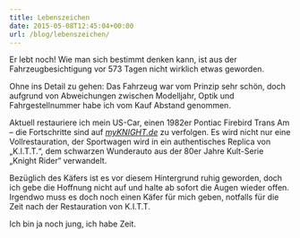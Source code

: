 ```yaml
---
title: Lebenszeichen
date: 2015-05-08T12:45:04+00:00
url: /blog/lebenszeichen/
---
```


Er lebt noch! Wie man sich bestimmt denken kann, ist aus der Fahrzeugbesichtigung vor 573 Tagen nicht wirklich etwas geworden.

Ohne ins Detail zu gehen: Das Fahrzeug war vom Prinzip sehr schön, doch aufgrund von Abweichungen zwischen Modelljahr, Optik und Fahrgestellnummer habe ich vom Kauf Abstand genommen.

Aktuell restauriere ich mein US-Car, einen 1982er Pontiac Firebird Trans Am – die Fortschritte sind auf [_myKNIGHT.de_](https://www._myKNIGHT.de_ "Mein authentisches K.I.T.T.-Replica aus Knight Rider") zu verfolgen. Es wird nicht nur eine Vollrestauration, der Sportwagen wird in ein authentisches Replica von „K.I.T.T.“, dem schwarzen Wunderauto aus der 80er Jahre Kult-Serie „Knight Rider“ verwandelt.

<!--more-->

Bezüglich des Käfers ist es vor diesem Hintergrund ruhig geworden, doch ich gebe die Hoffnung nicht auf und halte ab sofort die Augen wieder offen. Irgendwo muss es doch noch einen Käfer für mich geben, notfalls für die Zeit nach der Restauration von K.I.T.T.

Ich bin ja noch jung, ich habe Zeit.
